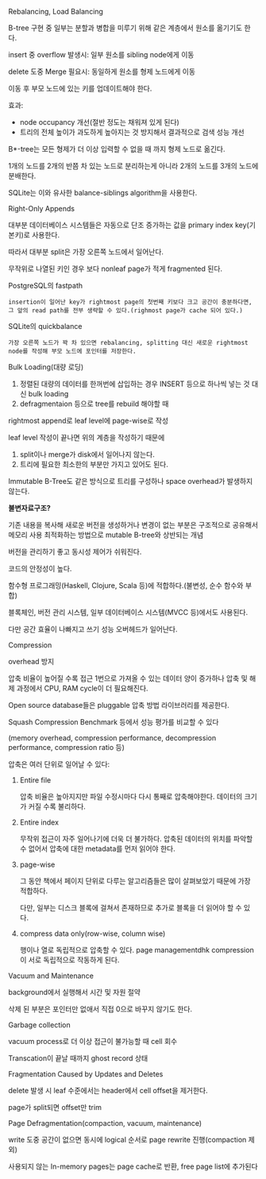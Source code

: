 Rebalancing, Load Balancing

  B-tree 구현 중 일부는 분할과 병합을 미루기 위해 같은 계층에서 원소를 옮기기도 한다. 
  
  insert 중 overflow 발생시: 일부 원소를 sibling node에게 이동
  
  delete 도중 Merge 필요시: 동일하게 원소를 형제 노드에게 이동
  
  이동 후 부모 노드에 있는 키를 업데이트해야 한다. 
  
  효과:
  
  - node occupancy 개선(절반 정도는 채워져 있게 된다)
  - 트리의 전체 높이가 과도하게 높아지는 것 방지해서 결과적으로 검색 성능 개선
  
  B*-tree는 모든 형제가 더 이상 입력할 수 없을 때 까지 형제 노드로 옮긴다.
  
  1개의 노드를 2개의 반쯤 차 있는 노드로 분리하는게 아니라 2개의 노드를 3개의 노드에 분배한다.
  
  SQLite는 이와 유사한 balance-siblings algorithm을 사용한다.


Right-Only Appends 

  대부분 데이터베이스 시스템들은 자동으로 단조 증가하는 값을 primary index key(기본키)로 사용한다.
  
  따라서 대부분 split은 가장 오른쪽 노드에서 일어난다.
  
  무작위로 나열된 키인 경우 보다 nonleaf page가 적게 fragmented 된다.
  
  PostgreSQL의 fastpath
  
    insertion이 일어난 key가 rightmost page의 첫번째 키보다 크고 공간이 충분하다면, 그 앞의 read path를 전부 생략할 수 있다.(righmost page가 cache 되어 있다.)
  
  SQLite의 quickbalance
  
    가장 오른쪽 노드가 꽉 차 있으면 rebalancing, splitting 대신 새로운 rightmost node를 작성해 부모 노드에 포인터를 저장한다.

Bulk Loading(대량 로딩)

1. 정렬된 대량의 데이터를 한꺼번에 삽입하는 경우 INSERT 등으로 하나씩 넣는 것 대신 bulk loading
2. defragmentaion 등으로 tree를 rebuild 해야할 때  

rightmost append로 leaf level에 page-wise로 작성

leaf level 작성이 끝나면 위의 계층을 작성하기 때문에 

1. split이나 merge가 disk에서 일어나지 않는다.
2. 트리에 필요한 최소한의 부분만 가지고 있어도 된다.

Immutable B-Tree도 같은 방식으로 트리를 구성하나 space overhead가 발생하지 않는다.

**불변자료구조?** 

  기존 내용을 복사해 새로운 버전을 생성하거나 변경이 없는 부분은 구조적으로 공유해서 메모리 사용 최적화하는 방법으로 mutable B-tree와 상반되는 개념
  
  버전을 관리하기 좋고 동시성 제어가 쉬워진다. 
  
  코드의 안정성이 높다. 
  
  함수형 프로그래밍(Haskell, Clojure, Scala 등)에 적합하다.(불변성, 순수 함수와 부합)
  
  블록체인, 버전 관리 시스템, 일부 데이터베이스 시스템(MVCC 등)에서도 사용된다.
  
  다만 공간 효율이 나빠지고 쓰기 성능 오버헤드가 일어난다. 

Compression 

  overhead 방지
  
  압축 비율이 높어질 수록 접근 1번으로 가져올 수 있는 데이터 양이 증가하나 압축 및 해제 과정에서 CPU, RAM cycle이 더 필요해진다. 
  
  Open source database들은 pluggable 압축 방법 라이브러리를 제공한다.
  
  Squash Compression Benchmark 등에서 성능 평가를 비교할 수 있다
  
  (memory overhead, compression performance, decompression performance, compression ratio 등)

압축은 여러 단위로 일어날 수 있다:

1. Entire file
    
    압축 비율은 높아지지만 파일 수정시마다 다시 통째로 압축해야한다. 데이터의 크기가 커질 수록 불리하다.
    
2. Entire index
    
    무작위 접근이 자주 일어나기에 더욱 더 불가하다. 압축된 데이터의 위치를 파악할 수 없어서 압축에 대한 metadata를 먼저 읽어야 한다. 
    
3. page-wise
    
    그 동안 책에서 페이지 단위로 다루는 알고리즘들은 많이 살펴보았기 때문에 가장 적합하다.
    
    다만, 일부는 디스크 블록에 걸쳐서 존재하므로 추가로 블록을 더 읽어야 할 수 있다. 
    
4. compress data only(row-wise, column wise)
    
    행이나 열로 독립적으로 압축할 수 있다. page managementdhk compression이 서로 독립적으로 작동하게 된다. 
    

Vacuum and Maintenance 

  background에서 실행해서 시간 및 자원 절약

  삭제 된 부분은 포인터만 없애서 직접 0으로 바꾸지 않기도 한다.

Garbage collection

  vacuum process로 더 이상 접근이 불가능할 때 cell 회수

  Transcation이 끝날 때까지 ghost record 상태

Fragmentation Caused by Updates and Deletes

  delete 발생 시 leaf 수준에서는 header에서 cell offset을 제거한다.

  page가 split되면 offset만 trim

Page Defragmentation(compaction, vacuum, maintenance)

  write 도중 공간이 없으면 동시에 logical 순서로 page rewrite 진행(compaction 제외)

  사용되지 않는 In-memory pages는 page cache로 반환, free page list에 추가된다
